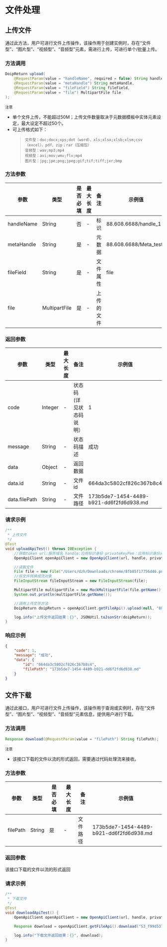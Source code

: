 # 文件处理

## 上传文件

通过此方法，用户可进行文件上传操作，该操作用于创建实例时，存在“文件型”、“图片型”、“视频型”、“音频型”元素，需进行上传，可进行单个/批量上传。

### 方法调用
```java
DoipReturn upload(
    @RequestParam(value = "handleName", required = false) String handleName,
    @RequestParam(value = "metaHandle") String metaHandle,
    @RequestParam(value = "fileField") String fileField,
    @RequestParam(value = "file") MultipartFile file
);    
```

`注意`
- 单个文件上传，不能超过50M；上传文件数量取决于元数据模板中实体元素设定，最大设定不超过50个。
- 可上传格式如下：
  >     文件型：doc;docx;xps;dot（word）、xls;xlsx;xlsb;xlsm;csv（excel）、pdf、zip；rar（压缩包）
  >     音频型：wav;mp3;mp4
  >     视频型：avi;mov;wmv;flv;mp4
  >     图片型：jpg;jpe;png;jpeg;gif;tif;tiff;jxr;bmp

### 方法参数

|  **参数**  |  **类型**  |  **是否必填**  |  **最大长度**  |  **备注**  | **示例值**                |
| --- | --- | --- | --- | --- |------------------------|
|  handleName  |  String  |  否  |  \-  |  标识  | 88.608.6688/handle_1   |
|  metaHandle  |  String  |  是  |  \-  |  元数据  | 88.608.6688/Meta_test1 |
|  fileField  |  String  |  是  |  \-  |  文件属性  | file                   |
|  file  |  MultipartFile  |  是  |  \-  |  上传的文件  |                        |

### 返回参数

|  **参数**  |  **类型**  |  **最大长度**  |  **备注**  |  **示例值**  |
| --- | --- | --- | --- | --- |
|  code  |  Integer  |  \-  |  状态码(详见状态码说明）  |  1  |
|  message  |  String  |  \-  |  状态码描述  |  成功  |
|  data  |  Object  |  \-  |  返回数据  |   |
|  data.id  |  String  |  \-  |  文件id  |  664da3c5802cf826c367b8c4  |
|  data.filePath  |  String  |  \-  |  文件路径  |  173b5de7-1454-4489-b921-dd6f2fd6d938.md  |


### 请求示例    
```java
/**
 * 上传文件
 */
@Test
void uploadApiTest() throws IOException {
    //获取token url:服务域名 handle:应用标识身份 privateKeyPem：应用标识身份对应的私钥
    OpenApiClient openApiClient = new OpenApiClient(url, handle, privateKeyPem);

    //读取文件
    File file = new File("/Users/dzh/Downloads/chrome/8fb85f17756d46.png");
    //将文件转换成流对象
    FileInputStream fileInputStream = new FileInputStream(file);

    MultipartFile multipartFile = new MockMultipartFile(file.getName(), file.getName(), "application/octet-stream", fileInputStream);
    System.out.println(multipartFile.getName());

    //调用上传文件方法
    DoipReturn doipReturn = openApiClient.getFileApi().upload(null, "88.608.5288/META_07_01", "file", multipartFile);

    log.info("上传文件返回结果：{}", JSONUtil.toJsonStr(doipReturn));
}    
```
### 响应示例
```json
{
    "code": 1,
    "message": "成功",
    "data": {
        "id": "664da3c5802cf826c367b8c4",
        "filePath": "173b5de7-1454-4489-b921-dd6f2fd6d938.md"
    }
}
```

## 文件下载

通过此接口，用户可进行文件上传操作，该操作用于查询或实例时，存在“文件型”、“图片型”、“视频型”、“音频型”元素信息，提供用户进行下载。

### 方法调用
```java
Response download(@RequestParam(value = "filePath") String filePath);
```

`注意`
- 该接口下载的文件以流的形式返回，需要通过代码处理流来接收。

### 方法参数

|  **参数**  |  **类型**  |  **是否必填**  |  **最大长度**  |  **备注**  |  **示例值**  |
| --- | --- | --- | --- | --- | --- |
|  filePath  |  String  |  是  |  \-  |  文件路径  |  173b5de7-1454-4489-b921-dd6f2fd6d938.md  |

### 返回参数

该接口下载的文件以流的形式返回


### 请求示例   
```java
/**
 * 下载文件
 */
@Test
void downloadApiTest() {
    OpenApiClient openApiClient = new OpenApiClient(url, handle, privateKeyPem);

    Response download = openApiClient.getFileApi().download("S3_f99d537d-ed6e-439b-ad2a-0b2824bf53c6.p1");

    log.info("下载文件返回结果：{}", download);
}
```
